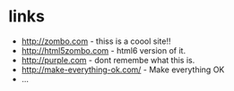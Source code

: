# links

* http://zombo.com - thiss is a coool site!!
* http://html5zombo.com - html6 version of it.
* http://purple.com - dont remembe what this is.
* http://make-everything-ok.com/ - Make everything OK
* ...
